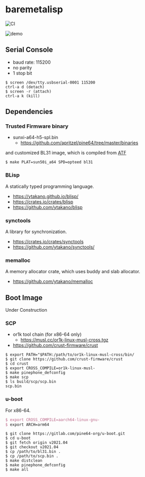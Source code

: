 # baremetalisp

![CI](https://github.com/ytakano/baremetalisp/workflows/CI/badge.svg)

![demo](https://raw.githubusercontent.com/ytakano/baremetalisp/master/misc/gif/baremetalisp_demo.gif)


## Serial Console

- baud rate: 115200
- no parity
- 1 stop bit

```text
$ screen /dev/tty.usbserial-0001 115200
ctrl-a d (detach)
$ screen -r (attach)
ctrl-a k (kill)
```

## Dependencies

### Trusted Firmware binary

- sunxi-a64-h5-spl.bin
  - https://github.com/apritzel/pine64/tree/master/binaries

and customized BL31 image, which is compiled from [ATF](https://github.com/ARM-software/arm-trusted-firmware)

```text
$ make PLAT=sun50i_a64 SPD=opteed bl31
```

### BLisp

A statically typed programming language.

- https://ytakano.github.io/blisp/
- https://crates.io/crates/blisp
- https://github.com/ytakano/blisp

### synctools

A library for synchronization.

- https://crates.io/crates/synctools
- https://github.com/ytakano/synctools/

### memalloc

A memory allocator crate, which uses buddy and slab allocator.

- https://github.com/ytakano/memalloc

## Boot Image

Under Construction

### SCP

- or1k tool chain (for x86-64 only)
  - https://musl.cc/or1k-linux-musl-cross.tgz
- https://github.com/crust-firmware/crust

```text
$ export PATH="$PATH:/path/to/or1k-linux-musl-cross/bin/
$ git clone https://github.com/crust-firmware/crust
$ cd crust
$ export CROSS_COMPILE=or1k-linux-musl-
$ make pinephone_defconfig
$ make scp
$ ls build/scp/scp.bin
scp.bin
```

### u-boot

For x86-64.

```tex
$ export CROSS_COMPILE=aarch64-linux-gnu-
$ export ARCH=arm64
```

```text
$ git clone https://gitlab.com/pine64-org/u-boot.git
$ cd u-boot
$ git fetch origin v2021.04
$ git checkout v2021.04
$ cp /path/to/bl31.bin .
$ cp /path/to/scp.bin .
$ make distclean
$ make pinephone_defconfig
$ make all
```
